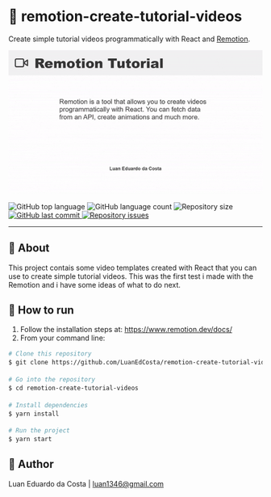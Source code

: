 # :movie_camera: remotion-create-tutorial-videos

Create simple tutorial videos programmatically with React and [Remotion](https://www.remotion.dev/).

<img src="./video-example.gif" alt="Example" />

<p>
  <img alt="GitHub top language" src="https://img.shields.io/github/languages/top/luanedcosta/remotion-create-tutorial-videos.svg">

  <img alt="GitHub language count" src="https://img.shields.io/github/languages/count/luanedcosta/remotion-create-tutorial-videos.svg">

  <img alt="Repository size" src="https://img.shields.io/github/repo-size/luanedcosta/remotion-create-tutorial-videos.svg">

   <a href="https://github.com/luanedcosta/remotion-create-tutorial-videos/commits/master">
    <img alt="GitHub last commit" src="https://img.shields.io/github/last-commit/luanedcosta/remotion-create-tutorial-videos.svg">
  </a>

  <a href="https://github.com/luanedcosta/remotion-create-tutorial-videos/issues">
    <img alt="Repository issues" src="https://img.shields.io/github/issues/luanedcosta/remotion-create-tutorial-videos.svg">
  </a>
</p>

---

## :page_with_curl: About

This project contais some video templates created with React that you can use to create simple tutorial videos. This was the first test i made with the Remotion and i have some ideas of what to do next.

## :rocket: How to run

1. Follow the installation steps at: https://www.remotion.dev/docs/
2. From your command line:

```bash
# Clone this repository
$ git clone https://github.com/LuanEdCosta/remotion-create-tutorial-videos.git

# Go into the repository
$ cd remotion-create-tutorial-videos

# Install dependencies
$ yarn install

# Run the project
$ yarn start
```

## :man: Author

Luan Eduardo da Costa | luan1346@gmail.com
